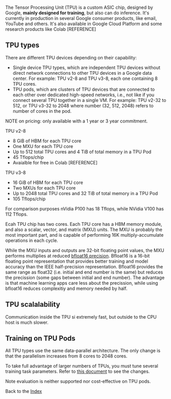 The Tensor Processing Unit (TPU) is a custom ASIC chip, designed by Google, **mainly designed for training**, but also can do inference.
It's currently in production in several Google consumer products, like email, YouTube and others. It's also available in Google Cloud Platform and some research products like Colab [REFERENCE]

## TPU types

There are different TPU devices depending on their capability:
* Single device TPU types, which are independent TPU devices without direct network connections to other TPU devices in a Google data center. For example: TPU v2-8 and TPU v3-8, each one containing 8 TPU cores.
* TPU pods, which are clusters of TPU devices that are connected to each other over dedicated high-speed networks, i.e., not like if you connect several TPU together in a single VM. For example: TPU v2-32 to 512, or TPU v3-32 to 2048 where number (32, 512, 2048) refers to number of cores in the pod.

NOTE on pricing: only available with a 1 year or 3 year commitment.

TPU v2-8
* 8 GiB of HBM for each TPU core
* One MXU for each TPU core
* Up to 512 total TPU cores and 4 TiB of total memory in a TPU Pod
* 45 Tflops/chip
* Avaialble for free in Colab [REFERENCE]

TPU v3-8
* 16 GiB of HBM for each TPU core
* Two MXUs for each TPU core
* Up to 2048 total TPU cores and 32 TiB of total memory in a TPU Pod
* 105 Tflops/chip

For comparison purposes nVidia P100 has 18 Tflops, while NVidia V100 has 112 Tflops.

Ecah TPU chip has two cores. Each TPU core has a HBM memory module, and also a scalar, vector, and matrix (MXU) units. The MXU is probably the most important part, and is capable of performing 16K multiply-accumulate operations in each cycle. 

While the MXU inputs and outputs are 32-bit floating point values, the MXU performs multiplies at reduced [bfloat16 precision](https://github.com/tensorflow/tensorflow/blob/master/tensorflow/core/framework/bfloat16.h). Bfloat16 is a 16-bit floating point representation that provides better training and model accuracy than the IEEE half-precision representation. Bfloat16 provides the same range as float32 (i.e. initial and end number is the same) but reduces the precission (some gaps between initial and end number). The advantage is that  machine learning apps care less about the precission, while using bfloat16 reduces complexitiy and memory needed by half.

## TPU scalalability 

Communication inside the TPU si extremely fast, but outside to the CPU host is much slower.


## Training on TPU Pods

All TPU types use the same data-parallel architecture. The only change is that the parallelism increases from 8 cores to 2048 cores.

To take full advantage of larger numbers of TPUs, you must tune several training task parameters. Refer to [this document](https://cloud.google.com/tpu/docs/training-on-tpu-pods?hl=en#overview) to see the changes.

Note evaluation is neither supported nor cost-effective on TPU pods.

Back to the [Index](../README.md)

